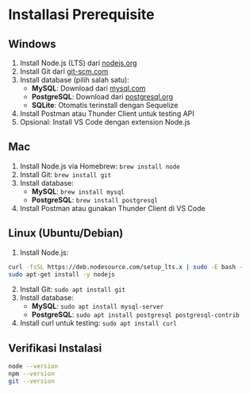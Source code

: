 # Installasi Prerequisite

## Windows
1. Install Node.js (LTS) dari [nodejs.org](https://nodejs.org/)
2. Install Git dari [git-scm.com](https://git-scm.com/)
3. Install database (pilih salah satu):
   - **MySQL**: Download dari [mysql.com](https://dev.mysql.com/downloads/installer/)
   - **PostgreSQL**: Download dari [postgresql.org](https://www.postgresql.org/download/windows/)
   - **SQLite**: Otomatis terinstall dengan Sequelize
4. Install Postman atau Thunder Client untuk testing API
5. Opsional: Install VS Code dengan extension Node.js

## Mac
1. Install Node.js via Homebrew: `brew install node`
2. Install Git: `brew install git`
3. Install database:
   - **MySQL**: `brew install mysql`
   - **PostgreSQL**: `brew install postgresql`
4. Install Postman atau gunakan Thunder Client di VS Code

## Linux (Ubuntu/Debian)
1. Install Node.js:
```bash
curl -fsSL https://deb.nodesource.com/setup_lts.x | sudo -E bash -
sudo apt-get install -y nodejs
```
2. Install Git: `sudo apt install git`
3. Install database:
   - **MySQL**: `sudo apt install mysql-server`
   - **PostgreSQL**: `sudo apt install postgresql postgresql-contrib`
4. Install curl untuk testing: `sudo apt install curl`

## Verifikasi Instalasi
```bash
node --version
npm --version
git --version
```
